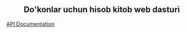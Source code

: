 <h2 align="center">
    Do'konlar uchun hisob kitob web dasturi
</h2>
<p> 
    <a href="https://rahmatillos-organization.gitbook.io/controller-app-api-docs/" target="_blank">API Documentation</a>
</p>